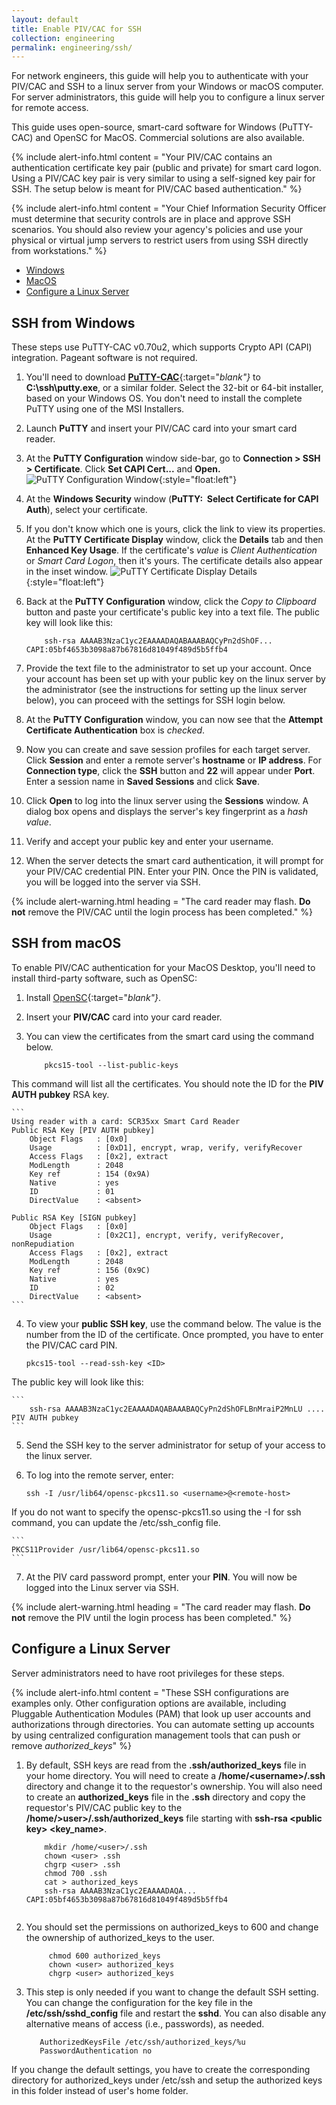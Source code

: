 ```yaml
---
layout: default
title: Enable PIV/CAC for SSH
collection: engineering
permalink: engineering/ssh/
---
```


For network engineers, this guide will help you to authenticate with your PIV/CAC and SSH to a linux server from your Windows or macOS computer. For server administrators, this guide will help you to configure a linux server for remote access.

This guide uses open-source, smart-card software for Windows (PuTTY-CAC) and OpenSC for MacOS. Commercial solutions are also available.

{% include alert-info.html content = "Your PIV/CAC contains an authentication certificate key pair (public and private) for smart card logon. Using a PIV/CAC key pair is very similar to using a self-signed key pair for SSH. The setup below is meant for PIV/CAC based authentication." %}

{% include alert-info.html content = "Your Chief Information Security Officer must determine that security controls are in place and approve SSH scenarios. You should also review your agency's policies and use your physical or virtual jump servers to restrict users from using SSH directly from workstations." %} <!-- The 1st caveat is for the network engineer. The 2nd caveat is for server admnistrators only? --></BR> 

- [Windows](#ssh-from-windows) 
- [MacOS](#ssh-from-macos)
- [Configure a Linux Server](#configure-a-linux-server)

## SSH from Windows

These steps use PuTTY-CAC v0.70u2, which supports Crypto API (CAPI) integration. Pageant software is not required.

1. You'll need to download [**PuTTY-CAC**](https://www.github.com/NoMoreFood/putty-cac/releases){:target="_blank"}_ to **C:\ssh\putty.exe**, or a similar folder. Select the 32-bit or 64-bit installer, based on your Windows OS. You don't need to install the complete PuTTY using one of the MSI Installers. <!-- Indrajit: For clarity, what PuTTY MSI Installer files does the engineer actually need so he/she doesn't need to guess? Celeste: There are multiple MSI Installer. It is not required to install using the MSI Installer. -->
2. Launch **PuTTY** and insert your PIV/CAC card into your smart card reader.
3. At the **PuTTY Configuration** window side-bar, go to **Connection &gt; SSH &gt; Certificate**. Click **Set CAPI Cert...** and **Open.**<!-- Celeste: Why did you change this to include **Open**? This is incorrect. Looks like you changed this from what I wrote originally. -->
![PuTTY Configuration Window]({{site.baseurl}}/img/ssh-putty-cac-1.png){:style="float:left"}
4. At the **Windows Security** window (**PuTTY:&nbsp;&nbsp;Select Certificate for CAPI Auth**), select your certificate. 
5. If you don't know which one is yours, click the link <!-- Celeste: What link are you talking about? Looks like you changed this from what I wrote originally. --> to view its properties. At the **PuTTY Certificate Display** window, click the **Details** tab and then **Enhanced Key Usage**. If the certificate's _value_ is _Client Authentication_ or _Smart Card Logon_, then it's yours. The certificate details also appear in the inset window. <!-- From the screenshot, it looks like you click on E.K.U. only to see the policy OIDs, not to see the E.K.U. value (displays automatically). (Tom H's steps kind of imply this.) Do you need to select something from the "Show" drop-down? (Screenshot shows "All" selected.) Celeste -- I do not know what you are looking at from Tom H's instructions. I would keep my instructions as I tested. -->
![PuTTY Certificate Display Details]({{site.baseurl}}/img/ssh-putty-cac-2.png){:style="float:left"} 
6. Back at the **PuTTY Configuration** window, click the _Copy to Clipboard_ button and paste your certificate's public key into a text file. The public key will look like this:

    ```
        ssh-rsa AAAAB3NzaC1yc2EAAAADAQABAAABAQCyPn2dShOF... CAPI:05bf4653b3098a87b67816d81049f489d5b5ffb4
    ```    
7. Provide the text file to the administrator to set up your account. Once your account has been set up with your public key on the linux server by the administrator (see the instructions for setting up the linux server below), you can proceed with the settings for SSH login below.
8. At the **PuTTY Configuration** window, you can now see that the **Attempt Certificate Authentication** box is _checked_.
9. Now you can create and save session profiles for each target server. Click **Session** and enter a remote server's **hostname** or **IP address**. For **Connection type**, click the **SSH** button and **22** will appear under **Port**. Enter a session name in **Saved Sessions** and click **Save**. 
10. Click **Open** to log into the linux server using the **Sessions** window. A dialog box opens and displays the server's key fingerprint as a _hash value_.
11. Verify and accept your public key and enter your username.
12. When the server detects the smart card authentication, it will prompt for your PIV/CAC credential PIN. Enter your PIN. Once the PIN is validated, you will be logged into the server via SSH.

{% include alert-warning.html heading = "The card reader may flash. **Do not** remove the PIV/CAC until the login process has been completed." %}

## SSH from macOS

To enable PIV/CAC authentication for your MacOS Desktop, you'll need to install third-party software, such as OpenSC:  

1. Install [OpenSC](https://www.github.com/OpenSC/OpenSC/wiki/Download-latest-OpenSC-stable-release){:target="_blank"}_. 
2. Insert your **PIV/CAC** card into your card reader.
3. You can view the certificates from the smart card using the command below.

    ```
	    pkcs15-tool --list-public-keys
    ```  

This command will list all the certificates. You should note the ID for the **PIV AUTH pubkey** RSA key.

	```
	Using reader with a card: SCR35xx Smart Card Reader
	Public RSA Key [PIV AUTH pubkey]
		Object Flags   : [0x0]
		Usage          : [0xD1], encrypt, wrap, verify, verifyRecover
		Access Flags   : [0x2], extract
		ModLength      : 2048
		Key ref        : 154 (0x9A)
		Native         : yes
		ID             : 01
		DirectValue    : <absent>

	Public RSA Key [SIGN pubkey]
		Object Flags   : [0x0]
		Usage          : [0x2C1], encrypt, verify, verifyRecover, nonRepudiation
		Access Flags   : [0x2], extract
		ModLength      : 2048
		Key ref        : 156 (0x9C)
		Native         : yes
		ID             : 02
		DirectValue    : <absent>
	```  

4. To view your **public SSH key**, use the command below. The <ID> value is the number from the ID of the certificate. Once prompted, you have to enter the PIV/CAC card PIN.

    ```
	pkcs15-tool --read-ssh-key <ID>
    ```  
    
The public key will look like this:

    ```
        ssh-rsa AAAAB3NzaC1yc2EAAAADAQABAAABAQCyPn2dShOFLBnMraiP2MnLU .... PIV AUTH pubkey
    ```    
    
5. Send the SSH key to the server administrator for setup of your access to the linux server.
6. To log into the remote server, enter:

    ```
	ssh -I /usr/lib64/opensc-pkcs11.so <username>@<remote-host>
    ```    
    
If you do not want to specify the opensc-pkcs11.so using the -I for ssh command, you can update the /etc/ssh_config file.

    ```
	PKCS11Provider /usr/lib64/opensc-pkcs11.so
    ```  

7. At the PIV card password prompt, enter your **PIN**. You will now be logged into the Linux server via SSH.

{% include alert-warning.html heading = "The card reader may flash. **Do not** remove the PIV until the login process has been completed." %}

## Configure a Linux Server

Server administrators need to have root privileges for these steps. 

{% include alert-info.html content = "These SSH configurations are examples only. Other configuration options are available, including Pluggable Authentication Modules (PAM) that look up user accounts and authorizations through directories. You can automate setting up accounts by using centralized configuration management tools that can push or remove _authorized_keys_" %}

1. By default, SSH keys are read from the **.ssh/authorized_keys** file in your home directory. You will need to create a **/home/&lt;username&gt;/.ssh** directory and change it to the requestor's ownership. You will also need to create an **authorized_keys** file in the **.ssh** directory and copy the requestor's PIV/CAC public key to the **/home/&gt;user&gt;/.ssh/authorized_keys** file starting with **ssh-rsa &lt;public key&gt; &lt;key_name&gt;**.

    ```
	    mkdir /home/<user>/.ssh
	    chown <user> .ssh
	    chgrp <user> .ssh
	    chmod 700 .ssh
	    cat > authorized_keys 
	    ssh-rsa AAAAB3NzaC1yc2EAAAADAQA... CAPI:05bf4653b3098a87b67816d81049f489d5b5ffb4
			
    ```

2. You should set the permissions on authorized_keys to 600 and change the ownership of authorized_keys to the user.

    ```
	     chmod 600 authorized_keys
	     chown <user> authorized_keys
	     chgrp <user> authorized_keys
    ```
   
3. This step is only needed if you want to change the default SSH setting. You can change the configuration for the key file in the **/etc/ssh/sshd_config** file and restart the **sshd**. You can also disable any alternative means of access (i.e., passwords), as needed.

    ```
	   AuthorizedKeysFile /etc/ssh/authorized_keys/%u  
	   PasswordAuthentication no
    ```
If you change the default settings, you have to create the corresponding directory for authorized_keys under /etc/ssh and setup the authorized keys in this folder instead of user's home folder.
